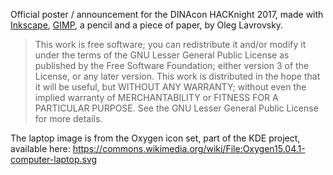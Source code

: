 Official poster / announcement for the DINAcon HACKnight 2017, made with [Inkscape](https://inkscape.org/), [GIMP](https://www.gimp.org/), a pencil and a piece of paper, by Oleg Lavrovsky.

> This work is free software; you can redistribute it and/or modify it under the terms of the GNU Lesser General Public License as published by the Free Software Foundation; either version 3 of the License, or any later version. This work is distributed in the hope that it will be useful, but WITHOUT ANY WARRANTY; without even the implied warranty of MERCHANTABILITY or FITNESS FOR A PARTICULAR PURPOSE. See the GNU Lesser General Public License for more details.

The laptop image is from the Oxygen icon set, part of the KDE project, available here:
https://commons.wikimedia.org/wiki/File:Oxygen15.04.1-computer-laptop.svg
